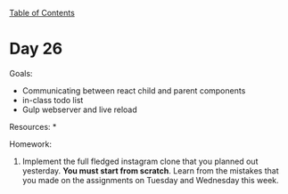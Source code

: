 [Table of Contents](/README.md)

# Day 26

Goals:
* Communicating between react child and parent components
* in-class todo list
* Gulp webserver and live reload

Resources:
* 

Homework:

1. Implement the full fledged instagram clone that you planned out yesterday. **You must start from scratch**. Learn from the mistakes that you made on the assignments on Tuesday and Wednesday this week.